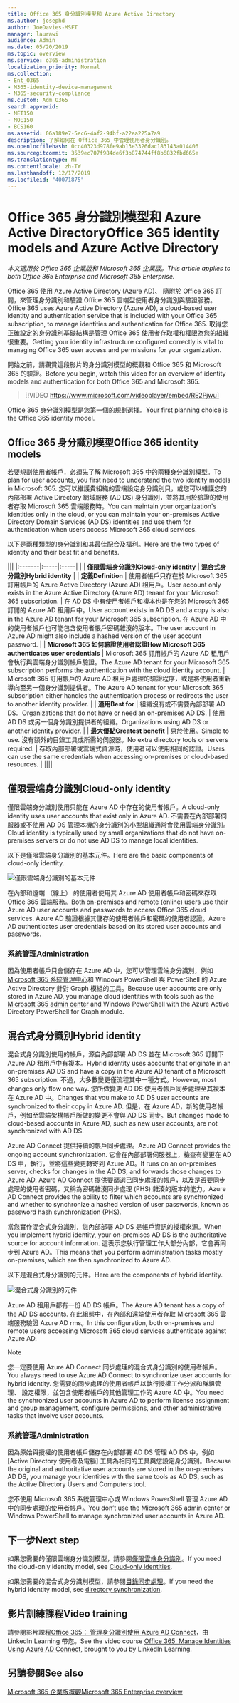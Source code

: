 ```yaml
---
title: Office 365 身分識別模型和 Azure Active Directory
ms.author: josephd
author: JoeDavies-MSFT
manager: laurawi
audience: Admin
ms.date: 05/20/2019
ms.topic: overview
ms.service: o365-administration
localization_priority: Normal
ms.collection:
- Ent_O365
- M365-identity-device-management
- M365-security-compliance
ms.custom: Adm_O365
search.appverid:
- MET150
- MOE150
- BCS160
ms.assetid: 06a189e7-5ec6-4af2-94bf-a22ea225a7a9
description: 了解如何在 Office 365 中管理使用者身分識別。
ms.openlocfilehash: 0cc40323d978fe9ab13e3326dac183143a014406
ms.sourcegitcommit: 3539ec707f984de6f3b874744ff8b6832fbd665e
ms.translationtype: MT
ms.contentlocale: zh-TW
ms.lasthandoff: 12/17/2019
ms.locfileid: "40071875"
---
```

# <a name="office-365-identity-models-and-azure-active-directory"></a><span data-ttu-id="d9492-103">Office 365 身分識別模型和 Azure Active Directory</span><span class="sxs-lookup"><span data-stu-id="d9492-103">Office 365 identity models and Azure Active Directory</span></span>

<span data-ttu-id="d9492-104">*本文適用於 Office 365 企業版和 Microsoft 365 企業版。*</span><span class="sxs-lookup"><span data-stu-id="d9492-104">*This article applies to both Office 365 Enterprise and Microsoft 365 Enterprise.*</span></span>

<span data-ttu-id="d9492-105">Office 365 使用 Azure Active Directory (Azure AD)、 隨附於 Office 365 訂閱，來管理身分識別和驗證 Office 365 雲端型使用者身分識別與驗證服務。</span><span class="sxs-lookup"><span data-stu-id="d9492-105">Office 365 uses Azure Active Directory (Azure AD), a cloud-based user identity and authentication service that is included with your Office 365 subscription, to manage identities and authentication for Office 365.</span></span> <span data-ttu-id="d9492-106">取得您正確設定的身分識別基礎結構是管理 Office 365 使用者存取權和權限為您的組織很重要。</span><span class="sxs-lookup"><span data-stu-id="d9492-106">Getting your identity infrastructure configured correctly is vital to managing Office 365 user access and permissions for your organization.</span></span>

<span data-ttu-id="d9492-107">開始之前，請觀賞這段影片的身分識別模型的概觀和 Office 365 和 Microsoft 365 的驗證。</span><span class="sxs-lookup"><span data-stu-id="d9492-107">Before you begin, watch this video for an overview of identity models and authentication for both Office 365 and Microsoft 365.</span></span>

> [!VIDEO https://www.microsoft.com/videoplayer/embed/RE2Pjwu]

<span data-ttu-id="d9492-108">Office 365 身分識別模型是您第一個的規劃選擇。</span><span class="sxs-lookup"><span data-stu-id="d9492-108">Your first planning choice is the Office 365 identity model.</span></span>

## <a name="office-365-identity-models"></a><span data-ttu-id="d9492-109">Office 365 身分識別模型</span><span class="sxs-lookup"><span data-stu-id="d9492-109">Office 365 identity models</span></span>

<span data-ttu-id="d9492-110">若要規劃使用者帳戶，必須先了解 Microsoft 365 中的兩種身分識別模型。</span><span class="sxs-lookup"><span data-stu-id="d9492-110">To plan for user accounts, you first need to understand the two identity models in Microsoft 365.</span></span> <span data-ttu-id="d9492-111">您可以維護貴組織的雲端設定身分識別只，或您可以維護您的內部部署 Active Directory 網域服務 (AD DS) 身分識別，並將其用於驗證的使用者存取 Microsoft 365 雲端服務時。</span><span class="sxs-lookup"><span data-stu-id="d9492-111">You can maintain your organization's identities only in the cloud, or you can maintain your on-premises Active Directory Domain Services (AD DS) identities and use them for authentication when users access Microsoft 365 cloud services.</span></span>  

<span data-ttu-id="d9492-112">以下是兩種類型的身分識別和其最佳配合及福利。</span><span class="sxs-lookup"><span data-stu-id="d9492-112">Here are the two types of identity and their best fit and benefits.</span></span>

|||
|:-------|:-----|:-----|
|  | <span data-ttu-id="d9492-113">**僅限雲端身分識別**</span><span class="sxs-lookup"><span data-stu-id="d9492-113">**Cloud-only identity**</span></span> | <span data-ttu-id="d9492-114">**混合式身分識別**</span><span class="sxs-lookup"><span data-stu-id="d9492-114">**Hybrid identity**</span></span> |
| <span data-ttu-id="d9492-115">**定義**</span><span class="sxs-lookup"><span data-stu-id="d9492-115">**Definition**</span></span> | <span data-ttu-id="d9492-116">使用者帳戶只存在於 Microsoft 365 訂用帳戶的 Azure Active Directory (Azure AD) 租用戶。</span><span class="sxs-lookup"><span data-stu-id="d9492-116">User account only exists in the Azure Active Directory (Azure AD) tenant for your Microsoft 365 subscription.</span></span> | <span data-ttu-id="d9492-117">在 AD DS 中有使用者帳戶和複本也是在您的 Microsoft 365 訂閱的 Azure AD 租用戶中。</span><span class="sxs-lookup"><span data-stu-id="d9492-117">User account exists in AD DS and a copy is also in the Azure AD tenant for your Microsoft 365 subscription.</span></span> <span data-ttu-id="d9492-118">在 Azure AD 中的使用者帳戶也可能包含使用者帳戶密碼雜湊的版本。</span><span class="sxs-lookup"><span data-stu-id="d9492-118">The user account in Azure AD might also include a hashed version of the user account password.</span></span> |
| <span data-ttu-id="d9492-119">**Microsoft 365 如何驗證使用者認證**</span><span class="sxs-lookup"><span data-stu-id="d9492-119">**How Microsoft 365 authenticates user credentials**</span></span> | <span data-ttu-id="d9492-120">Microsoft 365 訂用帳戶的 Azure AD 租用戶會執行與雲端身分識別帳戶驗證。</span><span class="sxs-lookup"><span data-stu-id="d9492-120">The Azure AD tenant for your Microsoft 365 subscription performs the authentication with the cloud identity account.</span></span> | <span data-ttu-id="d9492-121">Microsoft 365 訂用帳戶的 Azure AD 租用戶處理的驗證程序，或是將使用者重新導向至另一個身分識別提供者。</span><span class="sxs-lookup"><span data-stu-id="d9492-121">The Azure AD tenant for your Microsoft 365 subscription either handles the authentication process or redirects the user to another identity provider.</span></span> |
| <span data-ttu-id="d9492-122">**適用**</span><span class="sxs-lookup"><span data-stu-id="d9492-122">**Best for**</span></span> | <span data-ttu-id="d9492-123">組織沒有或不需要內部部署 AD DS。</span><span class="sxs-lookup"><span data-stu-id="d9492-123">Organizations that do not have or need an on-premises AD DS.</span></span> | <span data-ttu-id="d9492-124">使用 AD DS 或另一個身分識別提供者的組織。</span><span class="sxs-lookup"><span data-stu-id="d9492-124">Organizations using AD DS or another identity provider.</span></span> |
| <span data-ttu-id="d9492-125">**最大優點**</span><span class="sxs-lookup"><span data-stu-id="d9492-125">**Greatest benefit**</span></span> | <span data-ttu-id="d9492-126">易於使用。</span><span class="sxs-lookup"><span data-stu-id="d9492-126">Simple to use.</span></span> <span data-ttu-id="d9492-127">沒有額外的目錄工具或所需的伺服器。</span><span class="sxs-lookup"><span data-stu-id="d9492-127">No extra directory tools or servers required.</span></span> | <span data-ttu-id="d9492-128">存取內部部署或雲端式資源時，使用者可以使用相同的認證。</span><span class="sxs-lookup"><span data-stu-id="d9492-128">Users can use the same credentials when accessing on-premises or cloud-based resources.</span></span> |
||||

## <a name="cloud-only-identity"></a><span data-ttu-id="d9492-129">僅限雲端身分識別</span><span class="sxs-lookup"><span data-stu-id="d9492-129">Cloud-only identity</span></span>

<span data-ttu-id="d9492-130">僅限雲端身分識別使用只能在 Azure AD 中存在的使用者帳戶。</span><span class="sxs-lookup"><span data-stu-id="d9492-130">A cloud-only identity uses user accounts that exist only in Azure AD.</span></span> <span data-ttu-id="d9492-131">不需要在內部部署伺服器或不使用 AD DS 管理本機的身分識別的小型組織通常會使用雲端身分識別。</span><span class="sxs-lookup"><span data-stu-id="d9492-131">Cloud identity is typically used by small organizations that do not have on-premises servers or do not use AD DS to manage local identities.</span></span> 

<span data-ttu-id="d9492-132">以下是僅限雲端身分識別的基本元件。</span><span class="sxs-lookup"><span data-stu-id="d9492-132">Here are the basic components of cloud-only identity.</span></span>
 
![僅限雲端身分識別的基本元件](./media/about-office-365-identity/cloud-only-identity.png)

<span data-ttu-id="d9492-134">在內部和遠端 （線上） 的使用者使用其 Azure AD 使用者帳戶和密碼來存取 Office 365 雲端服務。</span><span class="sxs-lookup"><span data-stu-id="d9492-134">Both on-premises and remote (online) users use their Azure AD user accounts and passwords to access Office 365 cloud services.</span></span> <span data-ttu-id="d9492-135">Azure AD 驗證根據其儲存的使用者帳戶和密碼的使用者認證。</span><span class="sxs-lookup"><span data-stu-id="d9492-135">Azure AD authenticates user credentials based on its stored user accounts and passwords.</span></span>

### <a name="administration"></a><span data-ttu-id="d9492-136">系統管理</span><span class="sxs-lookup"><span data-stu-id="d9492-136">Administration</span></span>
<span data-ttu-id="d9492-137">因為使用者帳戶只會儲存在 Azure AD 中，您可以管理雲端身分識別，例如[Microsoft 365 系統管理中心](https://admin.microsoft.com)和 Windows PowerShell 與 PowerShell 的 Azure Active Directory 針對 Graph 模組的工具。</span><span class="sxs-lookup"><span data-stu-id="d9492-137">Because user accounts are only stored in Azure AD, you manage cloud identities with tools such as the [Microsoft 365 admin center](https://admin.microsoft.com) and Windows PowerShell with the Azure Active Directory PowerShell for Graph module.</span></span> 

## <a name="hybrid-identity"></a><span data-ttu-id="d9492-138">混合式身分識別</span><span class="sxs-lookup"><span data-stu-id="d9492-138">Hybrid identity</span></span>

<span data-ttu-id="d9492-139">混合式身分識別使用的帳戶，源自內部部署 AD DS 並在 Microsoft 365 訂閱下 Azure AD 租用戶中有複本。</span><span class="sxs-lookup"><span data-stu-id="d9492-139">Hybrid identity uses accounts that originate in an on-premises AD DS and have a copy in the Azure AD tenant of a Microsoft 365 subscription.</span></span> <span data-ttu-id="d9492-140">不過，大多數變更僅流程其中一種方式。</span><span class="sxs-lookup"><span data-stu-id="d9492-140">However, most changes only flow one way.</span></span> <span data-ttu-id="d9492-141">您所做變更 AD DS 使用者帳戶同步處理至其複本在 Azure AD 中。</span><span class="sxs-lookup"><span data-stu-id="d9492-141">Changes that you make to AD DS user accounts are synchronized to their copy in Azure AD.</span></span> <span data-ttu-id="d9492-142">但是，在 Azure AD，新的使用者帳戶，例如至雲端架構帳戶所做的變更不會與 AD DS 同步。</span><span class="sxs-lookup"><span data-stu-id="d9492-142">But changes made to cloud-based accounts in Azure AD, such as new user accounts, are not synchronized with AD DS.</span></span>

<span data-ttu-id="d9492-143">Azure AD Connect 提供持續的帳戶同步處理。</span><span class="sxs-lookup"><span data-stu-id="d9492-143">Azure AD Connect provides the ongoing account synchronization.</span></span> <span data-ttu-id="d9492-144">它會在內部部署伺服器上，檢查有變更在 AD DS 中，執行，並將這些變更轉寄到 Azure AD。</span><span class="sxs-lookup"><span data-stu-id="d9492-144">It runs on an on-premises server, checks for changes in the AD DS, and forwards those changes to Azure AD.</span></span> <span data-ttu-id="d9492-145">Azure AD Connect 提供要篩選已同步處理的帳戶，以及是否要同步處理的使用者密碼，又稱為密碼雜湊同步處理 (PHS) 雜湊的版本的能力。</span><span class="sxs-lookup"><span data-stu-id="d9492-145">Azure AD Connect provides the ability to filter which accounts are synchronized and whether to synchronize a hashed version of user passwords, known as password hash synchronization (PHS).</span></span>

<span data-ttu-id="d9492-146">當您實作混合式身分識別，您內部部署 AD DS 是帳戶資訊的授權來源。</span><span class="sxs-lookup"><span data-stu-id="d9492-146">When you implement hybrid identity, your on-premises AD DS is the authoritative source for account information.</span></span> <span data-ttu-id="d9492-147">這表示您執行管理工作大部分內部，它會再同步到 Azure AD。</span><span class="sxs-lookup"><span data-stu-id="d9492-147">This means that you perform administration tasks mostly on-premises, which are then synchronized to Azure AD.</span></span> 

<span data-ttu-id="d9492-148">以下是混合式身分識別的元件。</span><span class="sxs-lookup"><span data-stu-id="d9492-148">Here are the components of hybrid identity.</span></span>

![混合式身分識別的元件](./media/about-office-365-identity/hybrid-identity.png)

<span data-ttu-id="d9492-150">Azure AD 租用戶都有一份 AD DS 帳戶。</span><span class="sxs-lookup"><span data-stu-id="d9492-150">The Azure AD tenant has a copy of the AD DS accounts.</span></span> <span data-ttu-id="d9492-151">在此組態中，在內部和遠端使用者存取 Microsoft 365 雲端服務驗證 Azure AD rms。</span><span class="sxs-lookup"><span data-stu-id="d9492-151">In this configuration, both on-premises and remote users accessing Microsoft 365 cloud services authenticate against Azure AD.</span></span>

>[!Note]
><span data-ttu-id="d9492-152">您一定要使用 Azure AD Connect 同步處理的混合式身分識別的使用者帳戶。</span><span class="sxs-lookup"><span data-stu-id="d9492-152">You always need to use Azure AD Connect to synchronize user accounts for hybrid identity.</span></span> <span data-ttu-id="d9492-153">您需要的同步處理的使用者帳戶以執行授權工作分派和群組管理、 設定權限，並包含使用者帳戶的其他管理工作的 Azure AD 中。</span><span class="sxs-lookup"><span data-stu-id="d9492-153">You need the synchronized user accounts in Azure AD to perform license assignment and group management, configure permissions, and other administrative tasks that involve user accounts.</span></span>
>

### <a name="administration"></a><span data-ttu-id="d9492-154">系統管理</span><span class="sxs-lookup"><span data-stu-id="d9492-154">Administration</span></span>

<span data-ttu-id="d9492-155">因為原始與授權的使用者帳戶儲存在內部部署 AD DS 管理 AD DS 中，例如 [Active Directory 使用者及電腦] 工具為相同的工具與您設定身分識別。</span><span class="sxs-lookup"><span data-stu-id="d9492-155">Because the original and authoritative user accounts are stored in the on-premises AD DS, you manage your identities with the same tools as AD DS, such as the Active Directory Users and Computers tool.</span></span> 

<span data-ttu-id="d9492-156">您不使用 Microsoft 365 系統管理中心或 Windows PowerShell 管理 Azure AD 中的同步處理的使用者帳戶。</span><span class="sxs-lookup"><span data-stu-id="d9492-156">You don’t use the Microsoft 365 admin center or Windows PowerShell to manage synchronized user accounts in Azure AD.</span></span>

## <a name="next-step"></a><span data-ttu-id="d9492-157">下一步</span><span class="sxs-lookup"><span data-stu-id="d9492-157">Next step</span></span>

<span data-ttu-id="d9492-158">如果您需要的僅限雲端身分識別模型，請參閱[僅限雲端身分識別](cloud-only-identities.md)。</span><span class="sxs-lookup"><span data-stu-id="d9492-158">If you need the cloud-only identity model, see [Cloud-only identities](cloud-only-identities.md).</span></span>

<span data-ttu-id="d9492-159">如果您需要的混合式身分識別模型，請參閱[目錄同步處理](plan-for-directory-synchronization.md)。</span><span class="sxs-lookup"><span data-stu-id="d9492-159">If you need the hybrid identity model, see [directory synchronization](plan-for-directory-synchronization.md).</span></span>
  

## <a name="video-training"></a><span data-ttu-id="d9492-160">影片訓練課程</span><span class="sxs-lookup"><span data-stu-id="d9492-160">Video training</span></span>

<span data-ttu-id="d9492-161">請參閱影片課程[Office 365： 管理身分識別使用 Azure AD Connect](https://support.office.com/article/90991a1d-c0ab-479a-b413-35c9706f6fed.aspx)，由 LinkedIn Learning 帶您。</span><span class="sxs-lookup"><span data-stu-id="d9492-161">See the video course [Office 365: Manage Identities Using Azure AD Connect](https://support.office.com/article/90991a1d-c0ab-479a-b413-35c9706f6fed.aspx), brought to you by LinkedIn Learning.</span></span>

## <a name="see-also"></a><span data-ttu-id="d9492-162">另請參閱</span><span class="sxs-lookup"><span data-stu-id="d9492-162">See also</span></span>

[<span data-ttu-id="d9492-163">Microsoft 365 企業版概觀</span><span class="sxs-lookup"><span data-stu-id="d9492-163">Microsoft 365 Enterprise overview</span></span>](https://docs.microsoft.com/microsoft-365/enterprise/microsoft-365-overview)
